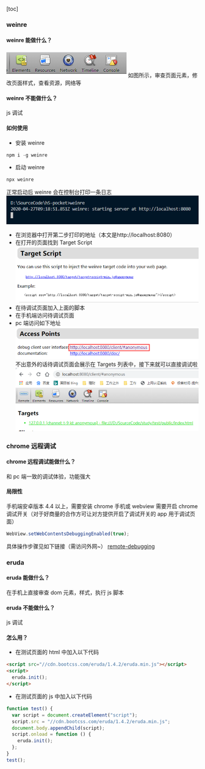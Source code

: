 [toc]

### weinre

#### weinre 能做什么？

![](../assets/2020-04-27-17-22-36.png)
如图所示，审查页面元素，修改页面样式，查看资源，网络等

#### weinre 不能做什么？

js 调试

#### 如何使用

- 安装 weinre

```js
npm i -g weinre
```

- 启动 weinre

```js
npx weinre
```

正常启动后 weinre 会在控制台打印一条日志
![](../assets/2020-04-27-17-27-21.png)

- 在浏览器中打开第二步打印的地址（本文是http://localhost:8080）
- 在打开的页面找到 Target Script
  ![](../assets/2020-04-27-17-30-27.png)
- 在待调试页面加入上面的脚本
- 在手机端访问待调试页面
- pc 端访问如下地址
  ![](../assets/2020-04-27-17-33-42.png)
  不出意外的话待调试页面会展示在 Targets 列表中，接下来就可以直接调试啦
  ![](../assets/2020-04-27-17-43-01.png)

### chrome 远程调试

#### chrome 远程调试能做什么？

和 pc 端一致的调试体验，功能强大

#### 局限性

手机端安卓版本 4.4 以上，需要安装 chrome 手机或 webview 需要开启 chrome 调试开关（对于好商量的合作方可让对方提供开启了调试开关的 app 用于调试页面）

```js
WebView.setWebContentsDebuggingEnabled(true);
```

具体操作步骤见如下链接（需访问外网~）
[remote-debugging](https://developers.google.cn/web/tools/chrome-devtools/remote-debugging/webviews?hl=zh-cn)

### eruda

#### eruda 能做什么？

在手机上直接审查 dom 元素，样式，执行 js 脚本

#### eruda 不能做什么？

js 调试

#### 怎么用？

- 在测试页面的 html 中加入以下代码

```html
<script src="//cdn.bootcss.com/eruda/1.4.2/eruda.min.js"></script>
<script>
  eruda.init();
</script>
```

- 在测试页面的 js 中加入以下代码

```js
function test() {
  var script = document.createElement("script");
  script.src = "//cdn.bootcss.com/eruda/1.4.2/eruda.min.js";
  document.body.appendChild(script);
  script.onload = function () {
    eruda.init();
  };
}
test();
```
